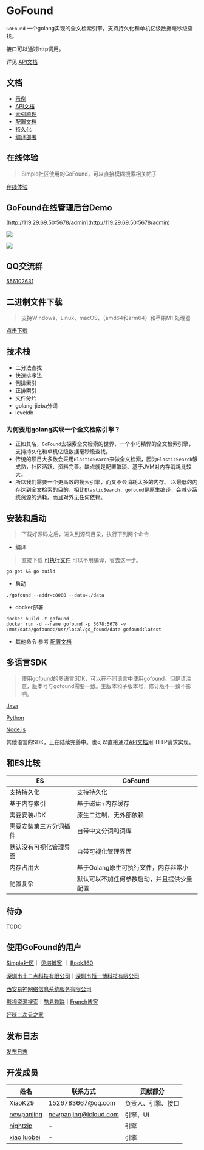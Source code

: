 # GoFound

`GoFound` 一个golang实现的全文检索引擎，支持持久化和单机亿级数据毫秒级查找。

接口可以通过http调用。

详见 [API文档](./docs/api.md)

## 文档

+ [示例](./docs/example.md)
+ [API文档](./docs/api.md)
+ [索引原理](./docs/index.md)
+ [配置文档](./docs/config.md)
+ [持久化](./docs/storage.md)
+ [编译部署](./docs/compile.md)

## 在线体验

> Simple社区使用的GoFound，可以直接模糊搜索相关帖子

[在线体验](https://simpleui.72wo.com/search/simpleui)

## GoFound在线管理后台Demo

[http://119.29.69.50:5678/admin](http://119.29.69.50:5678/admin)

![](./docs/images/img1.png)

![](./docs/images/img2.png)

## QQ交流群

[556102631](https://qm.qq.com/cgi-bin/qm/qr?k=4OvO7bgRAhSLX0J2WXVbCWbY7hL7gMYd&jump_from=webapi)

## 二进制文件下载

> 支持Windows、Linux、macOS、（amd64和arm64）和苹果M1 处理器

[点击下载](https://github.com/newpanjing/gofound/releases)

## 技术栈

+ 二分法查找
+ 快速排序法
+ 倒排索引
+ 正排索引
+ 文件分片
+ golang-jieba分词
+ leveldb

### 为何要用golang实现一个全文检索引擎？

+ 正如其名，`GoFound`去探索全文检索的世界，一个小巧精悍的全文检索引擎，支持持久化和单机亿级数据毫秒级查找。
+ 传统的项目大多数会采用`ElasticSearch`来做全文检索，因为`ElasticSearch`够成熟，社区活跃、资料完善。缺点就是配置繁琐、基于JVM对内存消耗比较大。
+ 所以我们需要一个更高效的搜索引擎，而又不会消耗太多的内存。 以最低的内存达到全文检索的目的，相比`ElasticSearch`，`gofound`是原生编译，会减少系统资源的消耗。而且对外无任何依赖。

## 安装和启动

> 下载好源码之后，进入到源码目录，执行下列两个命令

+ 编译

> 直接下载 [可执行文件](https://github.com/newpanjing/gofound/releases) 可以不用编译，省去这一步。

```shell
go get && go build
```

+ 启动

```shell
./gofound --addr=:8080 --data=./data
```

+ docker部署

```shell
docker build -t gofound .
docker run -d --name gofound -p 5678:5678 -v /mnt/data/gofound:/usr/local/go_found/data gofound:latest
```

+ 其他命令
  参考 [配置文档](./docs/config.md)

## 多语言SDK

> 使用gofound的多语言SDK，可以在不同语言中使用gofound。但是请注意，版本号与gofound需要一致。主版本和子版本号，修订版不一致不影响。

[Java](https://github.com/newpanjing/gofound-java)

[Python](https://github.com/newpanjing/gofound-python)

[Node.js](https://github.com/newpanjing/gofound-nodejs)

其他语言的SDK，正在陆续完善中。也可以直接通过[API文档](./docs/api.md)用HTTP请求实现。

## 和ES比较


| ES                     | GoFound                                    |
| ---------------------- | ------------------------------------------ |
| 支持持久化             | 支持持久化                                 |
| 基于内存索引           | 基于磁盘+内存缓存                          |
| 需要安装JDK            | 原生二进制，无外部依赖                     |
| 需要安装第三方分词插件 | 自带中文分词和词库                         |
| 默认没有可视化管理界面 | 自带可视化管理界面                         |
| 内存占用大             | 基于Golang原生可执行文件，内存非常小       |
| 配置复杂               | 默认可以不加任何参数启动，并且提供少量配置 |

## 待办

[TODO](docs/TODO.md)

## 使用GoFound的用户

[Simple社区](https://simpleui.72wo.com)｜ [贝塔博客](https://www.88cto.com) ｜ [Book360](https://www.book360.cn)

[深圳市十二点科技有限公司](https://www.72wo.com)｜[深圳市恒一博科技有限公司](http://www.hooebo.com)

[西安易神网络信息系统服务有限公司](http://www.hansonvip.com/)

[影视资源搜索](https://movie.ipip.icu)｜[酷易物联](https://cooleiot.tech)｜[French博客](https://hoime.cn/)

[好咪二次元之家](http://hoime.space)

## 发布日志

[发布日志](https://github.com/newpanjing/gofound/releases)

## 开发成员


| 姓名                                        | 联系方式              | 贡献部分           |
| ------------------------------------------- | --------------------- | ------------------ |
| [XiaoK29](https://github.com/XiaoK29)       | 1526783667@qq.com     | 负责人、引擎、接口 |
| [newpanjing](https://github.com/newpanjing) | newpanjing@icloud.com | 引擎、UI           |
| [nightzjp](https://github.com/nightzjp)     | -                     | 引擎               |
| [xiao luobei](https://github.com/liu-cn)    | -                     | 引擎               |
